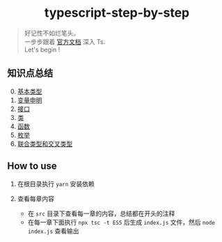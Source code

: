<h1 align="center">typescript-step-by-step</h1>

> 好记性不如烂笔头。<br />
> 一步步跟着 [官方文档](https://www.typescriptlang.org/docs/home.html) 深入 Ts. <br />
> Let's begin !

## 知识点总结

0. [基本类型](https://github.com/liuxingyu521/typescript-step-by-step/blob/master/src/00-basic-types/index.ts)
1. [变量申明](https://github.com/liuxingyu521/typescript-step-by-step/blob/master/src/01-variable-declarations/index.ts)
2. [接口](https://github.com/liuxingyu521/typescript-step-by-step/blob/master/src/02-interfaces/index.ts)
3. [类](https://github.com/liuxingyu521/typescript-step-by-step/blob/master/src/03-classes/index.ts)
4. [函数](https://github.com/liuxingyu521/typescript-step-by-step/blob/master/src/04-functions/index.ts)
5. [枚举](https://github.com/liuxingyu521/typescript-step-by-step/blob/master/src/05-enums/index.ts)
6. [联合类型和交叉类型](https://github.com/liuxingyu521/typescript-step-by-step/blob/master/src/06-union-intersection-types/index.ts)

## How to use

1. 在根目录执行 `yarn` 安装依赖
2. 查看每章内容

    - 在 `src` 目录下查看每一章的内容，总结都在开头的注释
    - 在每一章下面执行 `npx tsc -t ES5` 后生成 `index.js` 文件，然后 `node index.js` 查看输出
